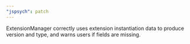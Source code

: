 ```yaml
---
"jspsych": patch
---
```


ExtensionManager correctly uses extension instantiation data to produce version and type, and warns users if fields are missing.
